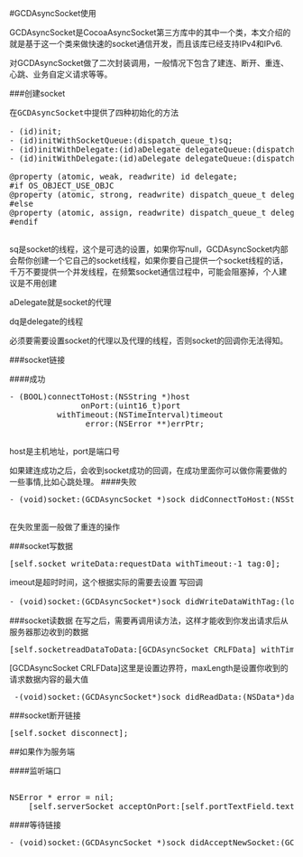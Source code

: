 #GCDAsyncSocket使用

GCDAsyncSocket是CocoaAsyncSocket第三方库中的其中一个类，本文介绍的就是基于这一个类来做快速的socket通信开发，而且该库已经支持IPv4和IPv6.

对GCDAsyncSocket做了二次封装调用，一般情况下包含了建连、断开、重连、心跳、业务自定义请求等等。


###创建socket

<pre>
在GCDAsyncSocket中提供了四种初始化的方法

- (id)init;
- (id)initWithSocketQueue:(dispatch_queue_t)sq;
- (id)initWithDelegate:(id)aDelegate delegateQueue:(dispatch_queue_t)dq;
- (id)initWithDelegate:(id)aDelegate delegateQueue:(dispatch_queue_t)dq socketQueue:(dispatch_queue_t)sq;

@property (atomic, weak, readwrite) id delegate;
#if OS_OBJECT_USE_OBJC
@property (atomic, strong, readwrite) dispatch_queue_t delegateQueue;
#else
@property (atomic, assign, readwrite) dispatch_queue_t delegateQueue;
#endif

</pre>

sq是socket的线程，这个是可选的设置，如果你写null，GCDAsyncSocket内部会帮你创建一个它自己的socket线程，如果你要自己提供一个socket线程的话，千万不要提供一个并发线程，在频繁socket通信过程中，可能会阻塞掉，个人建议是不用创建

aDelegate就是socket的代理

dq是delegate的线程

必须要需要设置socket的代理以及代理的线程，否则socket的回调你无法得知。


###socket链接

####成功
<pre>
- (BOOL)connectToHost:(NSString *)host
               onPort:(uint16_t)port
          withTimeout:(NSTimeInterval)timeout
                error:(NSError **)errPtr;

</pre>
host是主机地址，port是端口号

如果建连成功之后，会收到socket成功的回调，在成功里面你可以做你需要做的一些事情,比如心跳处理。
####失败
<pre>
- (void)socket:(GCDAsyncSocket *)sock didConnectToHost:(NSString *)host port:(uint16_t)port;

</pre>
在失败里面一般做了重连的操作


###socket写数据
<pre>
[self.socket writeData:requestData withTimeout:-1 tag:0];
</pre>
imeout是超时时间，这个根据实际的需要去设置
写回调
<pre>
- (void)socket:(GCDAsyncSocket*)sock didWriteDataWithTag:(long)tag；
</pre>

###socket读数据
在写之后，需要再调用读方法，这样才能收到你发出请求后从服务器那边收到的数据
<pre>
[self.socketreadDataToData:[GCDAsyncSocket CRLFData] withTimeout:10 maxLength:500 tag:0]
</pre>
[GCDAsyncSocket CRLFData]这里是设置边界符，maxLength是设置你收到的请求数据内容的最大值
<pre>
 -(void)socket:(GCDAsyncSocket*)sock didReadData:(NSData*)data withTag:(long)tag;
</pre>


###socket断开链接
<pre>
[self.socket disconnect];
</pre>


##如果作为服务端

####监听端口
<pre>

NSError * error = nil;
    [self.serverSocket acceptOnPort:[self.portTextField.text integerValue] error:&error];
</pre>

####等待链接
<pre>
- (void)socket:(GCDAsyncSocket *)sock didAcceptNewSocket:(GCDAsyncSocket *)newSocket
</pre>
